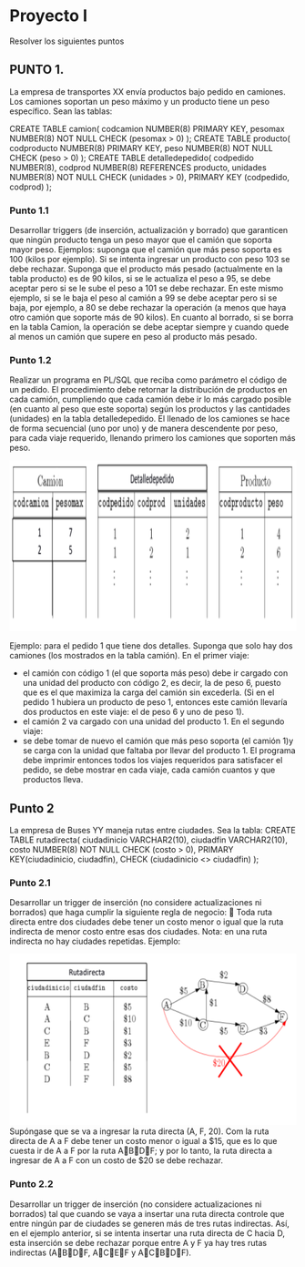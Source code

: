 # Proyecto I

Resolver los siguientes puntos

## PUNTO 1.
La empresa de transportes XX envía productos bajo pedido en camiones. Los camiones
soportan un peso máximo y un producto tiene un peso específico.
Sean las tablas:

CREATE TABLE camion(
codcamion NUMBER(8) PRIMARY KEY,
pesomax NUMBER(8) NOT NULL CHECK (pesomax > 0)
);
CREATE TABLE producto(
codproducto NUMBER(8) PRIMARY KEY,
peso NUMBER(8) NOT NULL CHECK (peso > 0)
);
CREATE TABLE detalledepedido(
codpedido NUMBER(8),
codprod NUMBER(8) REFERENCES producto,
unidades NUMBER(8) NOT NULL CHECK (unidades > 0),
PRIMARY KEY (codpedido, codprod)
);

### Punto 1.1
Desarrollar triggers (de inserción, actualización y borrado) que garanticen que ningún 
producto tenga un peso mayor que el camión que soporta mayor peso.
Ejemplos: suponga que el camión que más peso soporta es 100 (kilos por ejemplo). Si se
intenta ingresar un producto con peso 103 se debe rechazar. Suponga que el producto más
pesado (actualmente en la tabla producto) es de 90 kilos, si se le actualiza el peso a 95, se
debe aceptar pero si se le sube el peso a 101 se debe rechazar. En este mismo ejemplo, si
se le baja el peso al camión a 99 se debe aceptar pero si se baja, por ejemplo, a 80 se debe
rechazar la operación (a menos que haya otro camión que soporte más de 90 kilos). En
cuanto al borrado, si se borra en la tabla Camion, la operación se debe aceptar siempre y
cuando quede al menos un camión que supere en peso al producto más pesado.

### Punto 1.2
Realizar un programa en PL/SQL que reciba como parámetro el código de un
pedido. El procedimiento debe retornar la distribución de productos en cada camión,
cumpliendo que cada camión debe ir lo más cargado posible (en cuanto al peso que este
soporta) según los productos y las cantidades (unidades) en la tabla detalledepedido. El
llenado de los camiones se hace de forma secuencial (uno por uno) y de manera
descendente por peso, para cada viaje requerido, llenando primero los camiones que
soporten más peso.

<div align="center">
  <img src="./img/img_ejemplo_punto_I.PNG" width="600" height="300"/>
</div>

Ejemplo: para el pedido 1 que tiene dos detalles. Suponga que solo hay dos camiones (los
mostrados en la tabla camión).
En el primer viaje:
- el camión con código 1 (el que soporta más peso) debe ir cargado con una unidad
del producto con código 2, es decir, la de peso 6, puesto que es el que maximiza la
carga del camión sin excederla. (Si en el pedido 1 hubiera un producto de peso 1,
entonces este camión llevaría dos productos en este viaje: el de peso 6 y uno de
peso 1).
- el camión 2 va cargado con una unidad del producto 1.
En el segundo viaje:
- se debe tomar de nuevo el camión que más peso soporta (el camión 1)y se carga
con la unidad que faltaba por llevar del producto 1.
El programa debe imprimir entonces todos los viajes requeridos para satisfacer el pedido,
se debe mostrar en cada viaje, cada camión cuantos y que productos lleva.

## Punto 2
La empresa de Buses YY maneja rutas entre ciudades.
Sea la tabla:
CREATE TABLE rutadirecta(
ciudadinicio VARCHAR2(10),
ciudadfin VARCHAR2(10),
costo NUMBER(8) NOT NULL CHECK (costo > 0),
PRIMARY KEY(ciudadinicio, ciudadfin),
CHECK (ciudadinicio <> ciudadfin)
);

### Punto 2.1
Desarrollar un trigger de inserción (no considere actualizaciones ni borrados) que
haga cumplir la siguiente regla de negocio:
 Toda ruta directa entre dos ciudades debe tener un costo menor o igual que la ruta
indirecta de menor costo entre esas dos ciudades.
Nota: en una ruta indirecta no hay ciudades repetidas.
Ejemplo:
<div align="center">
  <img src="./img/img_ejemplo_punto_II.PNG" width="600" height="300"/>
</div>
Supóngase que se va a ingresar la ruta directa (A, F, 20).
Com la ruta directa de A a F debe tener un costo menor o igual a $15, que es lo que cuesta
ir de A a F por la ruta ABDF; y por lo tanto, la ruta directa a ingresar de A a F con un
costo de $20 se debe rechazar.

### Punto 2.2
Desarrollar un trigger de inserción (no considere actualizaciones ni borrados) tal
que cuando se vaya a insertar una ruta directa controle que entre ningún par de ciudades
se generen más de tres rutas indirectas.
Así, en el ejemplo anterior, si se intenta insertar una ruta directa de C hacia D, esta inserción
se debe rechazar porque entre A y F ya hay tres rutas indirectas (ABDF, ACEF
y ACBDF).